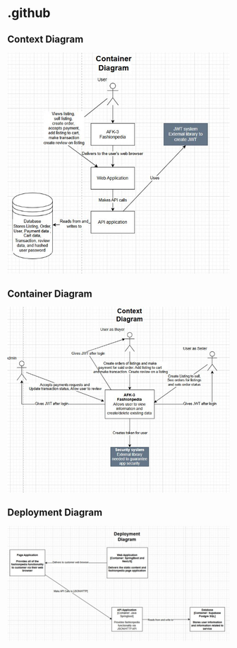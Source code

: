 # .github

## Context Diagram
![Container Diagram](<DeliverableG1/Container Diagram.JPG>)
## Container Diagram
![Context Diagram](<DeliverableG1/Context Diagram.JPG>)
## Deployment Diagram
![DeploymentDiagram](<DeliverableG1/DeploymentDiagram.JPG>)